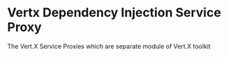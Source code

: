 # Vertx Dependency Injection Service Proxy
The Vert.X Service Proxies which are separate module of Vert.X toolkit
